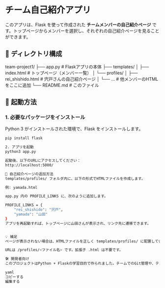 # チーム自己紹介アプリ

このアプリは、Flask を使って作成された **チームメンバーの自己紹介ページ** です。トップページからメンバーを選択し、それぞれの自己紹介ページを見ることができます。

## 📁 ディレクトリ構成

team-project1/
├── app.py # Flaskアプリの本体
├── templates/
│ ├── index.html # トップページ（メンバー一覧）
│ └── profiles/
│ ├── rei_shishido.html # 宍戸さんの自己紹介ページ
│ └── ... # 他メンバーのHTMLをここに追加
└── README.md # このファイル


## 🚀 起動方法

### 1. 必要なパッケージをインストール

Python 3 がインストールされた環境で、Flask をインストールします。

```bash
pip install flask

2. アプリを起動
python3 app.py

起動後、以下のURLにアクセスしてください：
http://localhost:5000/

👤 自己紹介ページの追加方法
templates/profiles/ フォルダ内に、以下の形式でHTMLファイルを作成します。

例: yamada.html

app.py 内の PROFILE_LINKS に、次のように追加します。

PROFILE_LINKS = {
    "rei_shishido": "宍戸",
    "yamada": "山田"
}
アプリを再起動すれば、トップページに山田さんが表示され、リンク先に遷移できます。


💡 補足
ページが表示されない場合は、HTMLファイルを正しく templates/profiles/ に配置しているか確認してください。

URLは /profiles/<ファイル名> です。拡張子 .html は不要です。

🛠 開発者向け
このプロジェクトはPython + Flaskの学習目的で作られました。チームでのGit管理や、テンプレートの使い方を学ぶのに最適です。

yaml
コピーする
編集する
